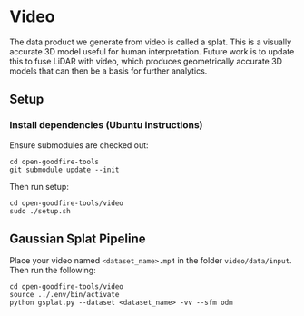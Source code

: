# Video

The data product we generate from video is called a splat. This is a visually accurate 3D model useful for human interpretation. Future work is to update this to fuse LiDAR with video, which produces geometrically accurate 3D models that can then be a basis for further analytics.

## Setup

### Install dependencies (Ubuntu instructions)
Ensure submodules are checked out:
```
cd open-goodfire-tools
git submodule update --init
```
Then run setup:
```
cd open-goodfire-tools/video
sudo ./setup.sh
```

## Gaussian Splat Pipeline

Place your video named `<dataset_name>.mp4` in the folder `video/data/input`. Then run the following:

```
cd open-goodfire-tools/video
source ../.env/bin/activate
python gsplat.py --dataset <dataset_name> -vv --sfm odm
```